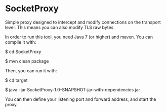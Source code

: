 # SocketProxy

Simple proxy designed to intercept and modify connections on the transport level. This means you can also modify TLS raw bytes.

In order to run this tool, you need Java 7 (or higher) and maven. You can compile it with:

$ cd SocketProxy

$ mvn clean package

Then, you can run it with:

$ cd target

$ java -jar SocketProxy-1.0-SNAPSHOT-jar-with-dependencies.jar

You can then define your listening port and forward address, and start the proxy.

